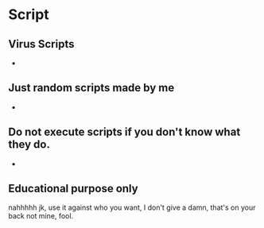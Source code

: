 # Script
Virus Scripts
-
-
Just random scripts made by me
-
-
Do not execute scripts if you don't know what they do.
-
-
Educational purpose only
-
nahhhhh jk, use it against who you want, I don't give a damn, that's on your back not mine, fool.
